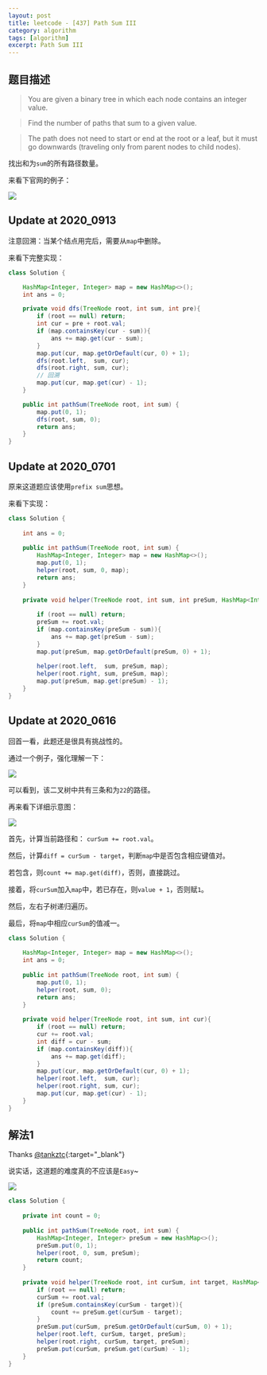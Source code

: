 ```yaml
---
layout: post
title: leetcode - [437] Path Sum III
category: algorithm
tags: [algorithm]
excerpt: Path Sum III
---
```


## 题目描述  

> You are given a binary tree in which each node contains an integer value.  

> Find the number of paths that sum to a given value.  

> The path does not need to start or end at the root or a leaf, but it must go downwards (traveling only from parent nodes to child nodes).  

找出和为`sum`的所有路径数量。  

来看下官网的例子：  

![](https://yyc-images.oss-cn-beijing.aliyuncs.com/leetcode_437_example.png)

## Update at 2020_0913    

注意回溯：当某个结点用完后，需要从`map`中删除。  

来看下完整实现：  

``` java
class Solution {

    HashMap<Integer, Integer> map = new HashMap<>();
    int ans = 0;

    private void dfs(TreeNode root, int sum, int pre){
        if (root == null) return;
        int cur = pre + root.val;
        if (map.containsKey(cur - sum)){
            ans += map.get(cur - sum);
        }
        map.put(cur, map.getOrDefault(cur, 0) + 1);
        dfs(root.left,  sum, cur);
        dfs(root.right, sum, cur);
        // 回溯
        map.put(cur, map.get(cur) - 1);
    }

    public int pathSum(TreeNode root, int sum) {
        map.put(0, 1);
        dfs(root, sum, 0);
        return ans;
    }
}
```




## Update at 2020_0701  


原来这道题应该使用`prefix sum`思想。  

来看下实现：  


``` java
class Solution {
    
    int ans = 0;
    
    public int pathSum(TreeNode root, int sum) {
        HashMap<Integer, Integer> map = new HashMap<>();
        map.put(0, 1);
        helper(root, sum, 0, map);
        return ans;
    }
    
    private void helper(TreeNode root, int sum, int preSum, HashMap<Integer, Integer> map){
        
        if (root == null) return;
        preSum += root.val;
        if (map.containsKey(preSum - sum)){
            ans += map.get(preSum - sum);
        }
        map.put(preSum, map.getOrDefault(preSum, 0) + 1);
        
        helper(root.left,  sum, preSum, map);
        helper(root.right, sum, preSum, map);
        map.put(preSum, map.get(preSum) - 1);
    }
}
```




## Update at 2020_0616  

回首一看，此题还是很具有挑战性的。   

通过一个例子，强化理解一下：  

![](https://yyc-images.oss-cn-beijing.aliyuncs.com/leetcode_437_sum_22.png)

可以看到，该二叉树中共有三条和为`22`的路径。  

再来看下详细示意图：  

![](https://yyc-images.oss-cn-beijing.aliyuncs.com/leetcode_437_amazing_2020_0616.png)


首先，计算当前路径和： `curSum += root.val`。  

然后，计算`diff = curSum - target`，判断`map`中是否包含相应键值对。  

若包含，则`count += map.get(diff)`，否则，直接跳过。  

接着，将`curSum`加入`map`中，若已存在，则`value + 1`，否则赋`1`。  

然后，左右子树递归遍历。  

最后，将`map`中相应`curSum`的值减一。  


``` java
class Solution {
    
    HashMap<Integer, Integer> map = new HashMap<>();
    int ans = 0;
    
    public int pathSum(TreeNode root, int sum) {
        map.put(0, 1);
        helper(root, sum, 0);
        return ans;
    }
    
    private void helper(TreeNode root, int sum, int cur){
        if (root == null) return;
        cur += root.val;
        int diff = cur - sum;
        if (map.containsKey(diff)){
            ans += map.get(diff);
        }
        map.put(cur, map.getOrDefault(cur, 0) + 1);
        helper(root.left,  sum, cur);
        helper(root.right, sum, cur);
        map.put(cur, map.get(cur) - 1);
    }
}
```

## 解法1  

Thanks [@tankztc](https://leetcode.com/problems/path-sum-iii/discuss/91878/17-ms-O(n)-java-Prefix-sum-method){:target="_blank"}  

说实话，这道题的难度真的不应该是`Easy`~  

![](https://yyc-images.oss-cn-beijing.aliyuncs.com/leetcode_437_amazing.png)

``` java
class Solution {
    
    private int count = 0;
    
    public int pathSum(TreeNode root, int sum) {
        HashMap<Integer, Integer> preSum = new HashMap<>();
        preSum.put(0, 1);
        helper(root, 0, sum, preSum);
        return count;
    }
    
    private void helper(TreeNode root, int curSum, int target, HashMap<Integer, Integer> preSum){
        if (root == null) return;
        curSum += root.val;
        if (preSum.containsKey(curSum - target)){
            count += preSum.get(curSum - target);
        }
        preSum.put(curSum, preSum.getOrDefault(curSum, 0) + 1);
        helper(root.left, curSum, target, preSum);
        helper(root.right, curSum, target, preSum);
        preSum.put(curSum, preSum.get(curSum) - 1);
    }
}
```
